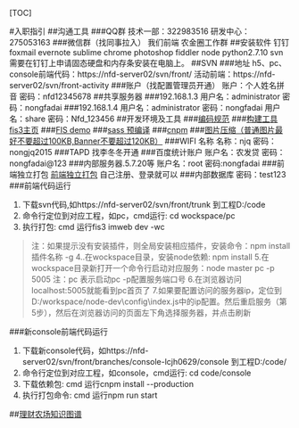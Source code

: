 [TOC]

#入职指引
##沟通工具
###QQ群
技术一部：322983516 研发中心：275053163
###微信群（找同事拉入）
 我们前端 农金圈工作群
 ##安装软件
 钉钉 foxmail evernote sublime chrome photoshop fiddler node python2.7.10 svn
 需要在钉钉上申请固态硬盘和内存条安装在电脑上。
 ##SVN
 ###地址
 h5、pc、console前端代码：https://nfd-server02/svn/front/
 活动前端：https://nfd-server02/svn/front-activity
 ###账户（找配置管理员开通）
 账户：个人姓名拼音
 密码：nfd12345678
 ##共享服务器
 ###192.168.1.3
 用户名：administrator 密码：nongfadai
 ###192.168.1.4
 用户名：administrator 密码：nongfadai 用户名：share 密码：Nfd_123456
 ##开发环境及工具
 ###[编码规范](http://imweb.github.io/CodeGuide/)
 ###[构建工具fis3主页](http://fis.baidu.com/fis3/docs/beginning/intro.html)
 ###[FIS demo](https://github.com/beyond-cheng/fis-demo)
 ###[sass 预编译](http://sass-lang.com/documentation/file.SASS_REFERENCE.html)
 ###[cnpm](https://npm.taobao.org/)
 ###[图片压缩（普通图片最好不要超过100KB,Banner不要超过120KB）](https://tinypng.com/)
 ###WIFI 名称
 名称：njq 密码：nongjq2015
 ###TAPD
 找李冬冬开通
 ###百度统计账户
 账户名：农发贷 密码：nongfadai@123
 ###内部服务器.5.7.20等
 账户名：root 密码:nongfadai
 ###前端独立打包
 [前端独立打包](http://10.1.60.68:8000/)
 自己注册、登录就可以
 ###内部数据库
 密码：test123
 ###前端代码运行
 1. 下载svn代码,如https://nfd-server02/svn/front/trunk 到工程D:/code 
 2. 命令行定位到对应工程，如pc，cmd运行: cd wockspace/pc
 3. 执行打包: cmd 运行fis3 imweb dev -wc
 >注：如果提示没有安装插件，则全局安装相应插件，安装命令：npm install 插件名称 -g 4..在wockspace目录，安装node依赖: npm install 5.在wockspace目录新打开一个命令行启动对应服务：node master pc -p 5005
注：pc 表示启动pc -p配置服务端口号 6.在浏览器访问localhost:5005就能看到pc首页了
7.如果要配置访问的服务器ip，定位到D:/workspace/node-dev\config\index.js中的ip配置。然后重启服务（第5步），然后在浏览器访问的页面左下角选择服务器，并点击刷新

###新console前端代码运行
1. 下载新console代码，如https://nfd-server02/svn/front/branches/console-lcjh0629/console 到工程D:/code/
2. 命令行定位到对应工程，如console，cmd运行: cd code/console
3. 下载依赖包: cmd 运行cnpm install --production
4. 执行打包命令: cmd 运行npm run start

 ##[理财农场知识图谱](http://naotu.baidu.com/file/65d1c930ac90d3fae911147bdd3d7df2?token=92df4c029fbb6549)
